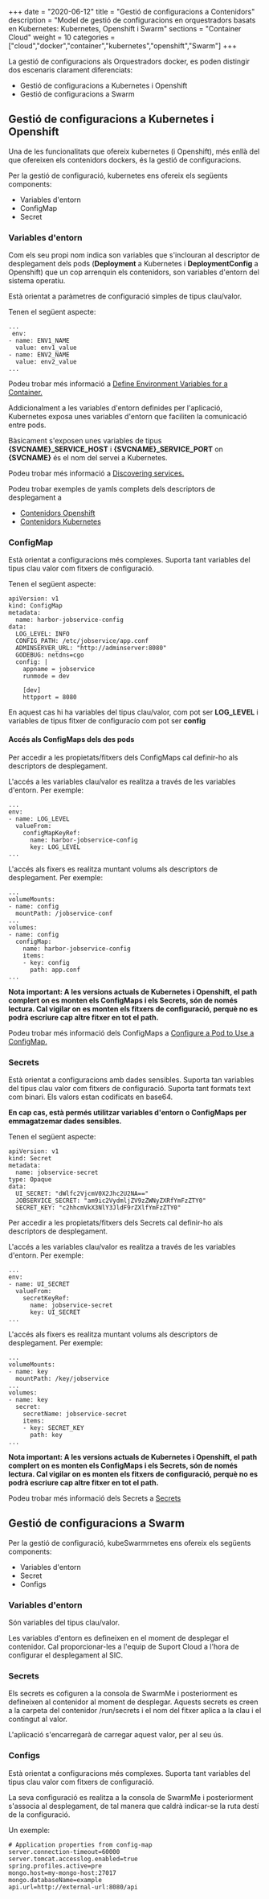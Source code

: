 +++
date        = "2020-06-12"
title       = "Gestió de configuracions a Contenidors"
description = "Model de gestió de configuracions en orquestradors basats en Kubernetes: Kubernetes, Openshift i Swarm"
sections    = "Container Cloud"
weight      = 10
categories  = ["cloud","docker","container","kubernetes","openshift","Swarm"]
+++

La gestió de configuracions als Orquestradors docker, es poden distingir dos escenaris clarament diferenciats:

- Gestió de configuracions a Kubernetes i Openshift
- Gestió de configuracions a Swarm

## Gestió de configuracions a Kubernetes i Openshift

Una de les funcionalitats que ofereix kubernetes (i Openshift), més enllà del que ofereixen els contenidors dockers, és la gestió de configuracions.

Per la gestió de configuració, kubernetes ens ofereix els següents components:

- Variables d'entorn
- ConfigMap
- Secret

### Variables d'entorn

Com els seu propi nom indica son variables que s'inclouran al descriptor de desplegament dels pods (**Deployment** a Kubernetes i **DeploymentConfig** a Openshift) que un cop arrenquin els contenidors, son variables d'entorn del sistema operatiu.

Està orientat a paràmetres de configuració simples de tipus clau/valor.

Tenen el següent aspecte:
```
...
 env:
- name: ENV1_NAME
  value: env1_value
- name: ENV2_NAME
  value: env2_value
...          
```
Podeu trobar més informació a [Define Environment Variables for a Container.](https://kubernetes.io/docs/tasks/inject-data-application/define-environment-variable-container/)

Addicionalment a les variables d'entorn definides per l'aplicació, Kubernetes exposa unes variables d'entorn que faciliten la comunicació entre pods.

Bàsicament s'exposen unes variables de tipus **{SVCNAME}_SERVICE_HOST** i **{SVCNAME}_SERVICE_PORT** on **{SVCNAME}** és el nom del servei a Kubernetes.

Podeu trobar més informació a [Discovering services.](https://kubernetes.io/docs/concepts/services-networking/service/#discovering-services)

Podeu trobar exemples de yamls complets dels descriptors de desplegament a 

- [Contenidors Openshift](https://canigo.ctti.gencat.cat/cloud-caas/contenidors_openshift/)
- [Contenidors Kubernetes](https://canigo.ctti.gencat.cat/cloud-caas/contenidors_kubernetes/)

### ConfigMap

Està orientat a configuracions més complexes. Suporta tant variables del tipus clau valor com fitxers de configuració.

Tenen el següent aspecte:

```
apiVersion: v1
kind: ConfigMap
metadata:
  name: harbor-jobservice-config
data:
  LOG_LEVEL: INFO
  CONFIG_PATH: /etc/jobservice/app.conf
  ADMINSERVER_URL: "http://adminserver:8080"
  GODEBUG: netdns=cgo
  config: |
    appname = jobservice
    runmode = dev
    
    [dev]
    httpport = 8080
```

En aquest cas hi ha variables del tipus clau/valor, com pot ser **LOG_LEVEL** i variables de tipus fitxer de configuracío com pot ser **config**

#### Accés als ConfigMaps dels des pods

Per accedir a les propietats/fitxers dels ConfigMaps cal definir-ho als descriptors de desplegament.

L'accés a les variables clau/valor es realitza a través de les variables d'entorn. Per exemple:

```
...
env:
- name: LOG_LEVEL
  valueFrom:
    configMapKeyRef:
      name: harbor-jobservice-config
      key: LOG_LEVEL
...
```

L'accés als fixers es realitza muntant volums als descriptors de desplegament. Per exemple:

```
...
volumeMounts:
- name: config
  mountPath: /jobservice-conf
...
volumes:
- name: config
  configMap:
    name: harbor-jobservice-config
    items:
    - key: config
      path: app.conf
...
```

**Nota important: A les versions actuals de Kubernetes i  Openshift, el path complert on es monten els ConfigMaps i els Secrets, són de només lectura. Cal vigilar on es monten els fitxers de configuració, perquè no es podrà escriure cap altre fitxer en tot el path.**


Podeu trobar més informació dels ConfigMaps a [Configure a Pod to Use a ConfigMap.](https://kubernetes.io/docs/tasks/configure-pod-container/configure-pod-configmap/)



### Secrets

Està orientat a configuracions amb dades sensibles. Suporta tan variables del tipus clau valor com fitxers de configuració. Suporta tant formats text com binari.
Els valors estan codificats en base64.

**En cap cas, està permés utilitzar variables d'entorn o ConfigMaps per emmagatzemar dades sensibles.**

Tenen el següent aspecte:

```
apiVersion: v1
kind: Secret
metadata:
  name: jobservice-secret
type: Opaque
data:
  UI_SECRET: "dWlfc2VjcmV0X2Jhc2U2NA=="
  JOBSERVICE_SECRET: "am9ic2VydmljZV9zZWNyZXRfYmFzZTY0"
  SECRET_KEY: "c2hhcmVkX3NlY3JldF9rZXlfYmFzZTY0"
  ```

Per accedir a les propietats/fitxers dels Secrets cal definir-ho als descriptors de desplegament.

L'accés a les variables clau/valor es realitza a través de les variables d'entorn. Per exemple:

```
...
env:
- name: UI_SECRET
  valueFrom:
    secretKeyRef:
      name: jobservice-secret
      key: UI_SECRET
...
```

L'accés als fixers es realitza muntant volums als descriptors de desplegament. Per exemple:

```
...
volumeMounts:
- name: key
  mountPath: /key/jobservice
...
volumes:
- name: key
  secret:
    secretName: jobservice-secret
    items:
    - key: SECRET_KEY
      path: key  
...
```

**Nota important: A les versions actuals de Kubernetes i  Openshift, el path complert on es monten els ConfigMaps i els Secrets, són de només lectura. Cal vigilar on es monten els fitxers de configuració, perquè no es podrà escriure cap altre fitxer en tot el path.**

Podeu trobar més informació dels Secrets a [Secrets](https://kubernetes.io/docs/concepts/configuration/secret/)


## Gestió de configuracions a Swarm

Per la gestió de configuració, kubeSwarmrnetes ens ofereix els següents components:

- Variables d'entorn
- Secret
- Configs

### Variables d'entorn

Són variables del tipus clau/valor.

Les variables d'entorn es defineixen en el moment de desplegar el contenidor.
Cal proporcionar-les a l'equip de Suport Cloud a l'hora de configurar el desplegament al SIC.

### Secrets

Els secrets es cofiguren a la consola de SwarmMe i posteriorment es defineixen al contenidor al moment de desplegar. Aquests secrets es creen a la carpeta del contenidor /run/secrets i el nom del fitxer aplica a la clau i el contingut al valor.

L'aplicació s'encarregarà de carregar aquest valor, per al seu ús.

### Configs

Està orientat a configuracions més complexes. Suporta tant variables del tipus clau valor com fitxers de configuració.

La seva configuració es realitza a la consola de SwarmMe i posteriorment s'associa al desplegament, de tal manera que caldrà indicar-se la ruta destí de la configuració.

Un exemple:

```
# Application properties from config-map
server.connection-timeout=60000
server.tomcat.accesslog.enabled=true
spring.profiles.active=pre
mongo.host=my-mongo-host:27017
mongo.databaseName=example
api.url=http://external-url:8080/api
```
